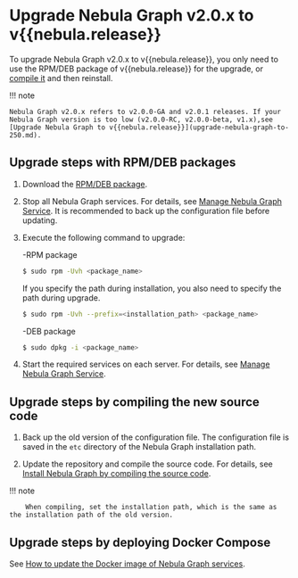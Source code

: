 # Upgrade Nebula Graph v2.0.x to v{{nebula.release}}

To upgrade Nebula Graph v2.0.x to v{{nebula.release}}, you only need to use the RPM/DEB package of v{{nebula.release}} for the upgrade, or [compile it](../2.compile-and-install-nebula-graph/1.install-nebula-graph-by-compiling-the-source-code.md) and then reinstall.

!!! note

    Nebula Graph v2.0.x refers to v2.0.0-GA and v2.0.1 releases. If your Nebula Graph version is too low (v2.0.0-RC, v2.0.0-beta, v1.x),see [Upgrade Nebula Graph to v{{nebula.release}}](upgrade-nebula-graph-to-250.md).

## Upgrade steps with RPM/DEB packages

1. Download the [RPM/DEB package](https://github.com/vesoft-inc/nebula-graph/releases/tag/v{{nebula.release}}).

2. Stop all Nebula Graph services. For details, see [Manage Nebula Graph Service](../../2.quick-start/5.start-stop-service.md). It is recommended to back up the configuration file before updating.

3. Execute the following command to upgrade:

   -RPM package

      ```bash
      $ sudo rpm -Uvh <package_name>
      ```

      If you specify the path during installation, you also need to specify the path during upgrade.

      ```bash
      $ sudo rpm -Uvh --prefix=<installation_path> <package_name>
      ```

   -DEB package

      ```bash
      $ sudo dpkg -i <package_name>
      ```

4. Start the required services on each server. For details, see [Manage Nebula Graph Service](../../2.quick-start/5.start-stop-service.md#_1).

## Upgrade steps by compiling the new source code

1. Back up the old version of the configuration file. The configuration file is saved in the `etc` directory of the Nebula Graph installation path.

2. Update the repository and compile the source code. For details, see [Install Nebula Graph by compiling the source code](../2.compile-and-install-nebula-graph/1.install-nebula-graph-by-compiling-the-source-code.md).

  !!! note

        When compiling, set the installation path, which is the same as the installation path of the old version.

## Upgrade steps by deploying Docker Compose

See [How to update the Docker image of Nebula Graph services](../2.compile-and-install-nebula-graph/3.deploy-nebula-graph-with-docker-compose.md#nebula_graphdocker).
